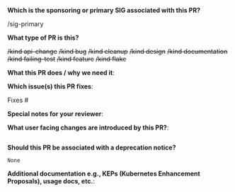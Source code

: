 <!--  
Thanks for submitting a pull request!

If this is your first time submitting a PR, please familiarise yourself with:

  Contributor Guidelines 
  https://git.k8s.io/community/contributors/guide#your-first-contribution

  Developer Guide 
  https://git.k8s.io/community/contributors/devel/development.md#development-guide

The following are additional useful links for PRs:

  Best Practices for Faster Reviews 
  https://git.k8s.io/community/contributors/guide/pull-requests.md#best-practices-for-faster-reviews

  Marking Unfinished PRs for Review or as a Work in Progress (WIP)
  https://git.k8s.io/community/contributors/guide/pull-requests.md#marking-unfinished-pull-requests

Has consideration been given to a test plan related to this PR? If appropriate, were tests added/modified to cover this PR? You can find more information in:

  Testing Guide
  https://git.k8s.io/community/contributors/devel/sig-testing/testing.md
-->

**Which is the sponsoring or primary SIG associated with this PR?**
<!--
Label the sponsoring or primary SIG associated with this PR.

For reference on available SIGs, you can find more details at:
https://github.com/kubernetes/test-infra/blob/master/label_sync/labels.md#labels-that-apply-to-all-repos-for-both-issues-and-prs

Add only ONE sig here via a /sig-primary <name> entry.
-->
/sig-primary

**What type of PR is this?**
<!--
Label this pull request according to what type of issue you are addressing, especially if this is a release targeted pull request. 

For reference on required PR labels, you can find more details at:
https://git.k8s.io/community/contributors/devel/sig-release/release.md#issuepr-kind-label

Uncomment at least one of the following /kind entries that are relevant to this PR. You can do this by removing the strikethrough characters `~~` wrapping the entries you want associated with this PR.
-->
~~/kind api-change~~
~~/kind bug~~
~~/kind cleanup~~
~~/kind design~~
~~/kind documentation~~
~~/kind failing-test~~
~~/kind feature~~
~~/kind flake~~

**What this PR does / why we need it**:


**Which issue(s) this PR fixes**:
<!--
Add references to issues that are fixed by this PR by using one or more of the following templates:

Fixes #<issue number>
Fixes <issue url>

NOTE: The linked issue will automatically be closed when the PR is merged.

If the PR is about failing-tests or flakes, please post the related issues/tests in a comment and do not use the Fixes templates above.
-->
Fixes #

**Special notes for your reviewer**:


**What user facing changes are introduced by this PR?**:
<!--
Indicate whether there are any user facing changes that should be added to the Release Notes. 

If there are no user facing changes, write "None" text in the release-note block below. If your PR does introduce user facing changes, then a release note is required and should be added in the release-note block below.

If the PR requires additional action from users switching to the new release, start the release-notes block with the text "Action required".

Familiarise yourself with the instructions for writing a release note: 
https://git.k8s.io/community/contributors/guide/release-notes.md
-->
```release-note

```

**Should this PR be associated with a deprecation notice?**
<!--
Indicate whether this PR implements a change that requires users to be informed of a deprecation of behaviour.

If your PR does require a deprecation note, then remove the `None` from the deprecation-note block below and add your notes.
-->
```deprecation-note
None
```

**Additional documentation e.g., KEPs (Kubernetes Enhancement Proposals), usage docs, etc.**:
<!--
Provide links to any additional relevant documentation in the docs block below ONLY if you have added a release note, otherwise leave it blank.

The Kubernetes Release Notes website (https://relnotes.k8s.io) provides additional documentation to the end users about the changes in this PR.

If you decide to add links which point to resources within git repositories, please ensure that the appropriate revision is included in the link and not generic ones like `master`. The same applies to external documentation, which may be not available any more because it got updated to a more recent version.

Use one or more of the following templates in the docs block for linking to documentation:
- [KEP]: <url>
- [Usage]: <url>
- [Other doc]: <url>
-->
```docs

```
